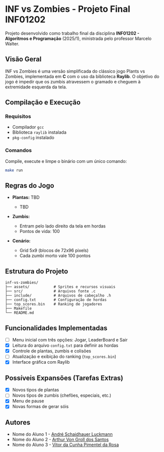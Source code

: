# INF vs Zombies - Projeto Final INF01202

Projeto desenvolvido como trabalho final da disciplina **INF01202 - Algoritmos e Programação** (2025/1), ministrada pelo professor Marcelo Walter.

## Visão Geral

INF vs Zombies é uma versão simplificada do clássico jogo Plants vs Zombies, implementada em **C** com o uso da biblioteca **Raylib**. O objetivo do jogo é impedir que os zumbis atravessem o gramado e cheguem à extremidade esquerda da tela.

## Compilação e Execução

### Requisitos

* Compilador `gcc`
* Biblioteca `raylib` instalada
* `pkg-config` instalado

### Comandos

Compile, execute e limpe o binário com um único comando:

```bash
make run
```

## Regras do Jogo

* **Plantas:** TBD

  * TBD
* **Zumbis:**

  * Entram pelo lado direito da tela em hordas
  * Pontos de vida: 100
* **Cenário:**

  * Grid 5x9 (blocos de 72x96 pixels)
  * Cada zumbi morto vale 100 pontos

## Estrutura do Projeto

```
inf-vs-zombies/
├── assets/           # Sprites e recursos visuais
├── src/              # Arquivos fonte .c
├── include/          # Arquivos de cabeçalho .h
├── config.txt        # Configuração de hordas
├── top_scores.bin    # Ranking de jogadores
├── Makefile
└── README.md
```

## Funcionalidades Implementadas

* [ ] Menu inicial com três opções: Jogar, LeaderBoard e Sair
* [X] Leitura do arquivo `config.txt` para definir as hordas
* [X] Controle de plantas, zumbis e colisões
* [ ] Atualização e exibição do ranking (`top_scores.bin`)
* [X] Interface gráfica com Raylib

## Possíveis Expansões (Tarefas Extras)

* [X] Novos tipos de plantas
* [ ] Novos tipos de zumbis (chefões, especiais, etc.)
* [X] Menu de pause
* [X] Novas formas de gerar sóis

## Autores

* Nome do Aluno 1 - [André Schaidhauer Luckmann](mailto:601117@inf.ufrgs.br)
* Nome do Aluno 2 - [Arthur Von Groll dos Santos](mailto:602432@inf.ufrgs.br)
* Nome do Aluno 3 - [Vitor da Cunha Pimentel da Rosa](mailto:598732@inf.ufrgs.br)
